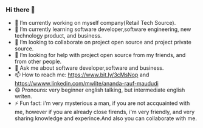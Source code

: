 ### Hi there 👋

<!--
**AnandaRauf/AnandaRauf** is a ✨ _special_ ✨ repository because its `README.md` (this file) appears on your GitHub profile.

Here are some ideas to get you started:
-->
- 🔭 I’m currently working on myself company(Retail Tech Source).
- 🌱 I’m currently learning software developer,software engineering, new technology product, and business.
- 👯 I’m looking to collaborate on project open source and project private source.
- 🤔 I’m looking for help with project open source from my friends, and from other people.
- 💬 Ask me about software developer,software and business.
- 📫 How to reach me: https://www.bit.ly/3cMsNop and https://wwww.linkedin.com/mwlite/ananda-rauf-maududi
- 😄 Pronouns: very beginner english talking, but intermediate english writen.
- ⚡ Fun fact: i'm very mysterious a man, if you are not accquainted with me, however if you are already close firends, i'm very friendly, and very sharing knowledge and experince.And also you can collaborate with me.

